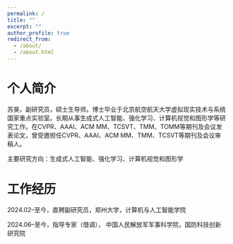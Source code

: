 ```yaml
---
permalink: /
title: ""
excerpt: ""
author_profile: true
redirect_from: 
  - /about/
  - /about.html
---
```



<h1>个人简介</h1>

苏昊，副研究员，硕士生导师。博士毕业于北京航空航天大学虚拟现实技术与系统国家重点实验室。长期从事生成式人工智能、强化学习、计算机视觉和图形学等研究工作。在CVPR、AAAI、ACM MM、TCSVT、TMM、TOMM等期刊及会议发表论文，曾受邀担任CVPR、AAAI、ACM MM、TMM、TCSVT等期刊及会议审稿人。

主要研究方向：生成式人工智能、强化学习、计算机视觉和图形学

<h1>工作经历</h1>

2024.02–至今，直聘副研究员，郑州大学，计算机与人工智能学院

2024.06–至今，指导专家（借调）， 中国人民解放军军事科学院，国防科技创新研究院






